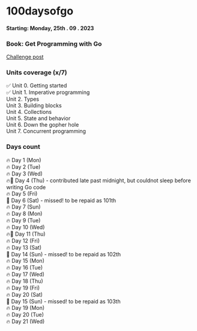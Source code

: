 # 100daysofgo

#### Starting: Monday, 25th . 09 . 2023
### Book: Get Programming with Go

[Challenge post](https://www.linkedin.com/feed/update/urn:li:activity:7112074205516455937/)


### Units coverage (x/7)
✅ Unit 0. Getting started <br>
✅ Unit 1. Imperative programming <br>
Unit 2. Types <br>
Unit 3. Building blocks <br>
Unit 4. Collections <br>
Unit 5. State and behavior <br>
Unit 6. Down the gopher hole <br>
Unit 7. Concurrent programming <br>

### Days count
🔥 Day 1 (Mon) <br>
🔥 Day 2 (Tue) <br>
🔥 Day 3 (Wed) <br>
🔥🥶 Day 4 (Thu) - contributed late past midnight, but couldnot sleep before writing Go code   <br>
🔥 Day 5 (Fri) <br>
🥶 Day 6 (Sat) - missed! to be repaid as 101th <br> 
🔥 Day 7 (Sun) <br>
🔥 Day 8 (Mon) <br> 
🔥 Day 9 (Tue) <br>
🔥 Day 10 (Wed) <br>
🔥🥶 Day 11 (Thu) <br>
🔥 Day 12 (Fri) <br>
🔥 Day 13 (Sat) <br>
🥶 Day 14 (Sun) - missed! to be repaid as 102th <br>
🔥 Day 15 (Mon) <br>
🔥 Day 16 (Tue) <br>
🔥 Day 17 (Wed) <br>
🔥 Day 18 (Thu) <br>
🔥 Day 19 (Fri) <br>
🔥 Day 20 (Sat) <br>
🥶 Day 15 (Sun) - missed! to be repaid as 103th <br>
🔥 Day 19 (Mon) <br>
🔥 Day 20 (Tue) <br>
🔥 Day 21 (Wed) <br>